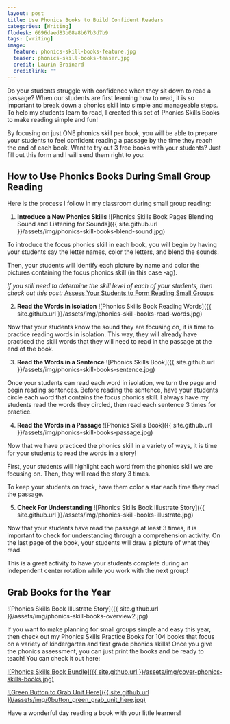```yaml
---
layout: post
title: Use Phonics Books to Build Confident Readers
categories: [Writing]
flodesk: 6696daed83b08a8b67b3d7b9
tags: [writing]
image:
  feature: phonics-skill-books-feature.jpg
  teaser: phonics-skill-books-teaser.jpg
  credit: Laurin Brainard
  creditlink: ""
---
```

Do your students struggle with confidence when they sit down to read a passage? When our students are first learning how to read, it is so important to break down a phonics skill into simple and manageable steps. To help my students learn to read, I created this set of Phonics Skills Books to make reading simple and fun! 

By focusing on just ONE phonics skill per book, you will be able to prepare your students to feel confident reading a passage by the time they reach the end of each book. Want to try out 3 free books with your students? Just fill out this form and I will send them right to you:

<div id="fd-form-6696daed83b08a8b67b3d7b9"></div>
<script>
  window.fd('form', {
    formId: '6696daed83b08a8b67b3d7b9',
    containerEl: '#fd-form-6696daed83b08a8b67b3d7b9'
  });
</script>

## How to Use Phonics Books During Small Group Reading

Here is the process I follow in my classroom during small group reading:

1. **Introduce a New Phonics Skills**
![Phonics Skills Book Pages Blending Sound and Listening for Sounds]({{ site.github.url }}/assets/img/phonics-skill-books-blend-sound.jpg)

To introduce the focus phonics skill in each book, you will begin by having your students say the letter names, color the letters, and blend the sounds. 

Then, your students will identify each picture by name and color the pictures containing the focus phonics skill (in this case -ag). 

_If you still need to determine the skill level of each of your students, then check out this post:_ [Assess Your Students to Form Reading Small Groups](https://theprimarybrain.com/small%20group%20reading/2023/08/22/Phonics-Skills-Assessment/)

2. **Read the Words in Isolation**
![Phonics Skills Book Reading Words]({{ site.github.url }}/assets/img/phonics-skill-books-read-words.jpg)

Now that your students know the sound they are focusing on, it is time to practice reading words in isolation.  This way, they will already have practiced the skill words that they will need to read in the passage at the end of the book.

3. **Read the Words in a Sentence**
![Phonics Skills Book]({{ site.github.url }}/assets/img/phonics-skill-books-sentence.jpg)

Once your students can read each word in isolation, we turn the page and begin reading sentences. Before reading the sentence, have your students circle each word that contains the focus phonics skill. I always have my students read the words they circled, then read each sentence 3 times for practice.

4. **Read the Words in a Passage**
![Phonics Skills Book]({{ site.github.url }}/assets/img/phonics-skill-books-passage.jpg)

Now that we have practiced the phonics skill in a variety of ways, it is time for your students to read the words in a story! 

First, your students will highlight each word from the phonics skill we are focusing on.  Then, they will read the story 3 times. 

To keep your students on track, have them color a star each time they read the passage. 

5. **Check For Understanding**
![Phonics Skills Book Illustrate Story]({{ site.github.url }}/assets/img/phonics-skill-books-illustrate.jpg)

Now that your students have read the passage at least 3 times, it is important to check for understanding through a comprehension activity. On the last page of the book, your students will draw a picture of what they read. 

This is a great activity to have your students complete during an independent center rotation while you work with the next group!

## Grab Books for the Year
![Phonics Skills Book Illustrate Story]({{ site.github.url }}/assets/img/phonics-skill-books-overview2.jpg)

If you want to make planning for small groups simple and easy this year, then check out my Phonics Skills Practice Books for 104 books that focus on a variety of kindergarten and first grade phonics skills! Once you give the phonics assessment, you can just print the books and be ready to teach! You can check it out here:

[![Phonics Skills Book Bundle]({{ site.github.url }}/assets/img/cover-phonics-skills-books.jpg)](https://www.teacherspayteachers.com/Product/Phonics-Skills-Practice-Books-Assessment-Reading-Fluency-Passages-Activities-7607081?utm_source=PB%20Blog&utm_campaign=Phonics%20Skills%20Practice%20Books%20Bundle)

[![Green Button to Grab Unit Here]({{ site.github.url }}/assets/img/0button_green_grab_unit_here.jpg)](https://www.teacherspayteachers.com/Product/Phonics-Skills-Practice-Books-Assessment-Reading-Fluency-Passages-Activities-7607081?utm_source=PB%20Blog&utm_campaign=Phonics%20Skills%20Practice%20Books%20Bundle)

Have a wonderful day reading a book with your little learners!


